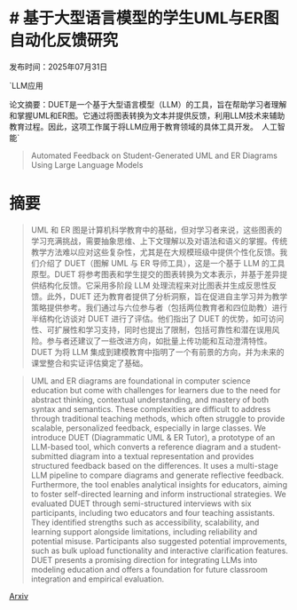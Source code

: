# # 基于大型语言模型的学⽣UML与ER图⾃动化反馈研究

发布时间：2025年07月31日

`LLM应用

论文摘要：DUET是一个基于大型语言模型（LLM）的工具，旨在帮助学习者理解和掌握UML和ER图。它通过将图表转换为文本并提供反馈，利用LLM技术来辅助教育过程。因此，这项工作属于将LLM应用于教育领域的具体工具开发。` `人工智能`

> Automated Feedback on Student-Generated UML and ER Diagrams Using Large Language Models

# 摘要

> UML 和 ER 图是计算机科学教育中的基础，但对学习者来说，这些图表的学习充满挑战，需要抽象思维、上下文理解以及对语法和语义的掌握。传统教学方法难以应对这些复杂性，尤其是在大规模班级中提供个性化反馈。我们介绍了 DUET（图解 UML 与 ER 导师工具），这是一个基于 LLM 的工具原型。DUET 将参考图表和学生提交的图表转换为文本表示，并基于差异提供结构化反馈。它采用多阶段 LLM 处理流程来对比图表并生成反思性反馈。此外，DUET 还为教育者提供了分析洞察，旨在促进自主学习并为教学策略提供参考。我们通过与六位参与者（包括两位教育者和四位助教）进行半结构化访谈对 DUET 进行了评估。他们指出了 DUET 的优势，如可访问性、可扩展性和学习支持，同时也提出了限制，包括可靠性和潜在误用风险。参与者还建议了一些改进方向，如批量上传功能和互动澄清特性。DUET 为将 LLM 集成到建模教育中指明了一个有前景的方向，并为未来的课堂整合和实证评估奠定了基础。

> UML and ER diagrams are foundational in computer science education but come with challenges for learners due to the need for abstract thinking, contextual understanding, and mastery of both syntax and semantics. These complexities are difficult to address through traditional teaching methods, which often struggle to provide scalable, personalized feedback, especially in large classes. We introduce DUET (Diagrammatic UML & ER Tutor), a prototype of an LLM-based tool, which converts a reference diagram and a student-submitted diagram into a textual representation and provides structured feedback based on the differences. It uses a multi-stage LLM pipeline to compare diagrams and generate reflective feedback. Furthermore, the tool enables analytical insights for educators, aiming to foster self-directed learning and inform instructional strategies. We evaluated DUET through semi-structured interviews with six participants, including two educators and four teaching assistants. They identified strengths such as accessibility, scalability, and learning support alongside limitations, including reliability and potential misuse. Participants also suggested potential improvements, such as bulk upload functionality and interactive clarification features. DUET presents a promising direction for integrating LLMs into modeling education and offers a foundation for future classroom integration and empirical evaluation.

[Arxiv](https://arxiv.org/abs/2507.23470)